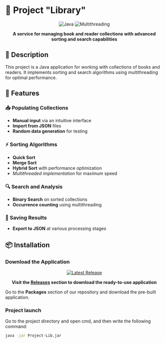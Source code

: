 # 💫 Project "Library"

<div align="center">

![Java](https://img.shields.io/badge/Java-24%2B-orange?style=for-the-badge&logo=java)
![Multithreading](https://img.shields.io/badge/Multithreading-✓-blue?style=for-the-badge)

**A service for managing book and reader collections with advanced sorting and search capabilities**

</div>

## 📖 Description

This project is a Java application for working with collections of books and readers. It implements sorting and search algorithms using multithreading for optimal performance.

## 🚀 Features

### 📥 Populating Collections
- **Manual input** via an intuitive interface
- **Import from JSON** files
- **Random data generation** for testing

### ⚡ Sorting Algorithms
- **Quick Sort**
- **Merge Sort**
- **Hybrid Sort** with performance optimization
- *Multithreaded implementation* for maximum speed

### 🔍 Search and Analysis
- **Binary Search** on sorted collections
- **Occurrence counting** using multithreading

### 💾 Saving Results
- **Export to JSON** at various processing stages

## 📦 Installation

### Download the Application

<div align="center">

[![Latest Release](https://img.shields.io/badge/🎯_Download_Latest_Release-8A2BE2?style=for-the-badge&logo=github)](https://github.com/IPaleLuna/Dream-Team-Project/releases/latest)

**Visit the [Releases](https://github.com/IPaleLuna/Dream-Team-Project/releases) section to download the ready-to-use application**

</div>

Go to the **Packages** section of our repository and download the pre-built application.

### Project launch
Go to the project directory and open cmd, and then write the following command:
```bash
java -jar Project-Lib.jar
